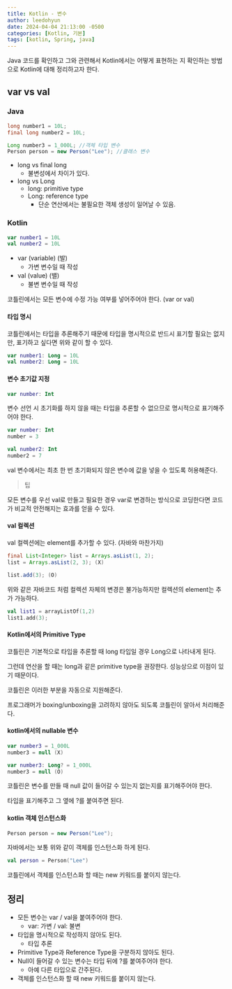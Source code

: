 ```yaml
---
title: Kotlin - 변수
author: leedohyun
date: 2024-04-04 21:13:00 -0500
categories: [Kotlin, 기본]
tags: [kotlin, Spring, java]
---
```


Java 코드를 확인하고 그와 관련해서 Kotlin에서는 어떻게 표현하는 지 확인하는 방법으로 Kotlin에 대해 정리하고자 한다.

## var vs val

### Java

```java
long number1 = 10L;
final long number2 = 10L;

Long number3 = 1_000L; //객체 타입 변수
Person person = new Person("Lee"); //클래스 변수
```

- long vs final long
	- 불변성에서 차이가 있다.
- long vs Long
	- long: primitive type
	- Long: reference type
		- 단순 연산에서는 불필요한 객체 생성이 일어날 수 있음.

### Kotlin

```kotlin
var number1 = 10L
val number2 = 10L
```

- var (variable) (발)
	- 가변 변수일 때 작성
- val (value) (밸)
	- 불변 변수일 때 작성 

코틀린에서는 모든 변수에 수정 가능 여부를 넣어주어야 한다. (var or val)

#### 타입 명시

코틀린에서는 타입을 추론해주기 때문에 타입을 명시적으로 반드시 표기할 필요는 없지만, 표기하고 싶다면 위와 같이 할 수 있다.

```kotlin
var number1: Long = 10L
val number2: Long = 10L
```

#### 변수 초기값 지정

```kotlin
var number: Int
```

변수 선언 시 초기화를 하지 않을 때는 타입을 추론할 수 없으므로 명시적으로 표기해주어야 한다.

```kotlin
var number: Int
number = 3

val number2: Int
number2 = 7
```

val 변수에서는 최초 한 번 초기화되지 않은 변수에 값을 넣을 수 있도록 허용해준다.

> 팁

모든 변수를 우선 val로 만들고 필요한 경우 var로 변경하는 방식으로 코딩한다면 코드가 비교적 안전해지는 효과를 얻을 수 있다.

#### val 컬렉션

val 컬렉션에는 element를 추가할 수 있다. (자바와 마찬가지)

```java
final List<Integer> list = Arrays.asList(1, 2);
list = Arrays.asList(2, 3); (X)

list.add(3); (O)
```

위와 같은 자바코드 처럼 컬렉션 자체의 변경은 불가능하지만 컬렉션의 element는 추가 가능하다.

```kotlin
val list1 = arrayListOf(1,2)  
list1.add(3);
```

#### Kotlin에서의 Primitive Type

코틀린은 기본적으로 타입을 추론할 때 long 타입일 경우 Long으로 나타내게 된다.

그런데 연산을 할 때는 long과 같은 primitive type을 권장한다. 성능상으로 이점이 있기 때문이다.

코틀린은 이러한 부분을 자동으로 지원해준다.

프로그래머가 boxing/unboxing을 고려하지 않아도 되도록 코틀린이 알아서 처리해준다.

#### kotlin에서의 nullable 변수

```kotlin
var number3 = 1_000L
number3 = null (X)

var number3: Long? = 1_000L
number3 = null (O)
```

코틀린은 변수를 만들 때 null 값이 들어갈 수 있는지 없는지를 표기해주어야 한다.

타입을 표기해주고 그 옆에 ?를 붙여주면 된다.

#### kotlin 객체 인스턴스화

```java
Person person = new Person("Lee");
```

자바에서는 보통 위와 같이 객체를 인스턴스화 하게 된다.

```kotlin
val person = Person("Lee")
```

코틀린에서 객체를 인스턴스화 할 때는 new 키워드를 붙이지 않는다.

## 정리

- 모든 변수는 var / val을 붙여주어야 한다.
	- var: 가변 / val: 불변
- 타입을 명시적으로 작성하지 않아도 된다.
	- 타입 추론
- Primitive Type과 Reference Type을 구분하지 않아도 된다.
- Null이 들어갈 수 있는 변수는 타입 뒤에 ?를 붙여주어야 한다.
	-  아예 다른 타입으로 간주된다.
- 객체를 인스턴스화 할 때 new 키워드를 붙이지 않는다. 
 
